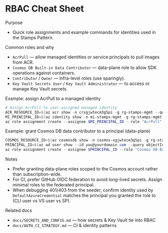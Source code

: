 # RBAC Cheat Sheet

Purpose
- Quick role assignments and example commands for identities used in the Stamps Pattern.

Common roles and why

- `AcrPull` — allow managed identities or service principals to pull images from ACR.
- `Cosmos DB Built-in Data Contributor` — data-plane role to allow SDK operations against containers.
- `Contributor` / `Owner` — infra-level roles (use sparingly).
- `Key Vault Secrets User` / `Key Vault Administrator` — to access or manage Key Vault secrets.

Example: assign AcrPull to a managed identity

```powershell
# Assign AcrPull to user-assigned managed identity
ACR_RESOURCE_ID=$(az acr show -n crxgjwtecm3g5pi -g rg-stamps-mgmt --query id -o tsv)
MI_PRINCIPAL_ID=$(az identity show -n mi-stamps-mgmt -g rg-stamps-mgmt --query principalId -o tsv)
az role assignment create --assignee $MI_PRINCIPAL_ID --role "AcrPull" --scope $ACR_RESOURCE_ID
```

Example: grant Cosmos DB data contributor to a principal (data-plane)

```powershell
COSMOS_RESOURCE_ID=$(az cosmosdb show -n cosmos-xgjwtecm3g5pi -g rg-stamps-mgmt --query id -o tsv)
PRINCIPAL_ID=$(az ad user show --id you@yourdomain.com --query objectId -o tsv)
az role assignment create --assignee $PRINCIPAL_ID --role "Cosmos DB Built-in Data Contributor" --scope $COSMOS_RESOURCE_ID
```

Notes
- Prefer granting data-plane roles scoped to the Cosmos account rather than subscription-wide.
- For CI, prefer GitHub OIDC federation to avoid long-lived secrets. Assign minimal roles to the federated principal.
- When debugging 401/403 from the seeder, confirm identity used by `DefaultAzureCredential` matches the principal you granted the role to (CLI user vs VS user vs SP).

Related docs
- `docs/SECRETS_AND_CONFIG.md` — how secrets & Key Vault tie into RBAC
- `docs/AUTH_CI_STRATEGY.md` — CI & identity patterns


